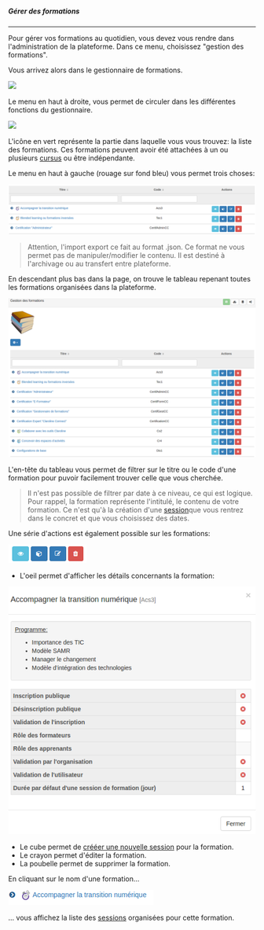 ##### Gérer des formations
---
Pour gérer vos formations au quotidien, vous devez vous rendre dans l'administration de la plateforme. Dans ce menu, choisissez "gestion des formations".

Vous arrivez alors dans le gestionnaire de formations.

![](images/cursus-fig23.png)

Le menu en haut à droite, vous permet de circuler dans les différentes fonctions du gestionnaire.

![](images/cursus-fig24.png)

L'icône en vert représente la partie dans laquelle vous vous trouvez: la liste des formations.
Ces formations peuvent avoir été attachées à un ou plusieurs  [cursus](admin-cursus.md) ou être indépendante.

Le menu en haut à gauche (rouage sur fond bleu) vous permet trois choses:

![](images/cursus-fig51.png)

> Attention, l'import export ce fait au format .json. Ce format ne vous permet pas de manipuler/modifier le contenu. Il est destiné à l'archivage ou au transfert entre plateforme.

En descendant plus bas dans la page, on trouve le tableau repenant toutes les formations organisées dans la plateforme.

![](images/cursus-fig49.png)

L'en-tête du tableau vous permet de filtrer sur le titre ou le code d'une formation pour puvoir facilement trouver celle que vous cherchée.

>Il n'est pas possible de filtrer par date à ce niveau, ce qui est logique. Pour rappel, la formation représente l'intitulé, le contenu de votre formation. Ce n'est qu'à la création d'une [session](create-sessions.md)que vous rentrez dans le concret et que vous choisissez des dates. 

Une série d'actions est également possible sur les formations:

![](images/cursus-fig55.png)

* L'oeil permet d'afficher les détails concernants la formation:

![](images/cursus-fig56.png)

* Le cube permet de [crééer une nouvelle session](create-sessions.md) pour la formation.
* Le crayon permet d'éditer la formation. 
* La poubelle permet de supprimer la formation.

En cliquant sur le nom d'une formation...

![](images/cursus-fig57.png)

... vous affichez la liste des [sessions](admin-sessions.md) organisées pour cette formation.
